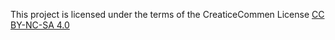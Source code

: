 This project is licensed under the terms of the CreaticeCommen License [CC BY-NC-SA 4.0](https://creativecommons.org/licenses/by-nc-sa/4.0)